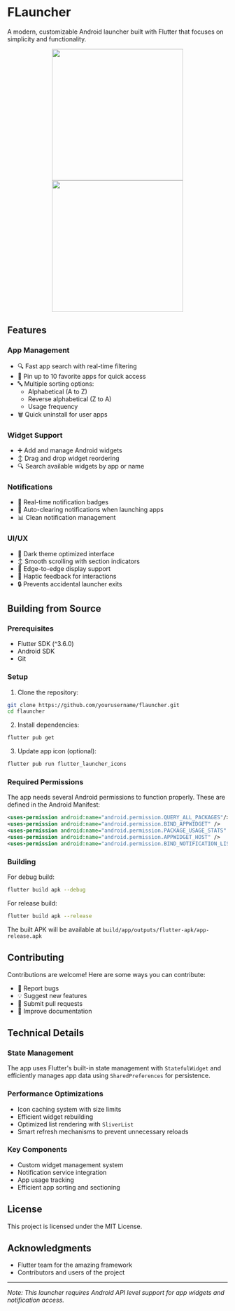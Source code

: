 # FLauncher

A modern, customizable Android launcher built with Flutter that focuses on simplicity and functionality.

<p align="center">
  <img src="https://github.com/user-attachments/assets/78c8ccba-441a-4c63-8c85-678b199f1e78" width="300" />
  <img src="https://github.com/user-attachments/assets/3a528ec3-658e-4624-8b1f-89d901ed7355" width="300" />
</p>

## Features

### App Management
- 🔍 Fast app search with real-time filtering
- 📌 Pin up to 10 favorite apps for quick access
- 🔤 Multiple sorting options:
  - Alphabetical (A to Z)
  - Reverse alphabetical (Z to A)
  - Usage frequency
- 🗑️ Quick uninstall for user apps

### Widget Support
- ➕ Add and manage Android widgets
- ↕️ Drag and drop widget reordering
- 🔍 Search available widgets by app or name

### Notifications
- 🔔 Real-time notification badges
- 🔄 Auto-clearing notifications when launching apps
- 📊 Clean notification management

### UI/UX
- 🌙 Dark theme optimized interface
- ↕️ Smooth scrolling with section indicators
- 📱 Edge-to-edge display support
- 💫 Haptic feedback for interactions
- 🔒 Prevents accidental launcher exits

## Building from Source

### Prerequisites
- Flutter SDK (^3.6.0)
- Android SDK
- Git

### Setup

1. Clone the repository:

```bash
git clone https://github.com/yourusername/flauncher.git
cd flauncher
```

2. Install dependencies:
```bash
flutter pub get
```

3. Update app icon (optional):
```bash
flutter pub run flutter_launcher_icons
```

### Required Permissions

The app needs several Android permissions to function properly. These are defined in the Android Manifest:

```xml
<uses-permission android:name="android.permission.QUERY_ALL_PACKAGES"/>
<uses-permission android:name="android.permission.BIND_APPWIDGET" />
<uses-permission android:name="android.permission.PACKAGE_USAGE_STATS" />
<uses-permission android:name="android.permission.APPWIDGET_HOST" />
<uses-permission android:name="android.permission.BIND_NOTIFICATION_LISTENER_SERVICE"/>
```

### Building

For debug build:
```bash
flutter build apk --debug
```

For release build:
```bash
flutter build apk --release
```

The built APK will be available at `build/app/outputs/flutter-apk/app-release.apk`

## Contributing

Contributions are welcome! Here are some ways you can contribute:
- 🐛 Report bugs
- 💡 Suggest new features
- 🔧 Submit pull requests
- 📖 Improve documentation

## Technical Details

### State Management
The app uses Flutter's built-in state management with `StatefulWidget` and efficiently manages app data using `SharedPreferences` for persistence.

### Performance Optimizations
- Icon caching system with size limits
- Efficient widget rebuilding
- Optimized list rendering with `SliverList`
- Smart refresh mechanisms to prevent unnecessary reloads

### Key Components
- Custom widget management system
- Notification service integration
- App usage tracking
- Efficient app sorting and sectioning

## License

This project is licensed under the MIT License.

## Acknowledgments

- Flutter team for the amazing framework
- Contributors and users of the project

---

*Note: This launcher requires Android API level support for app widgets and notification access.*

